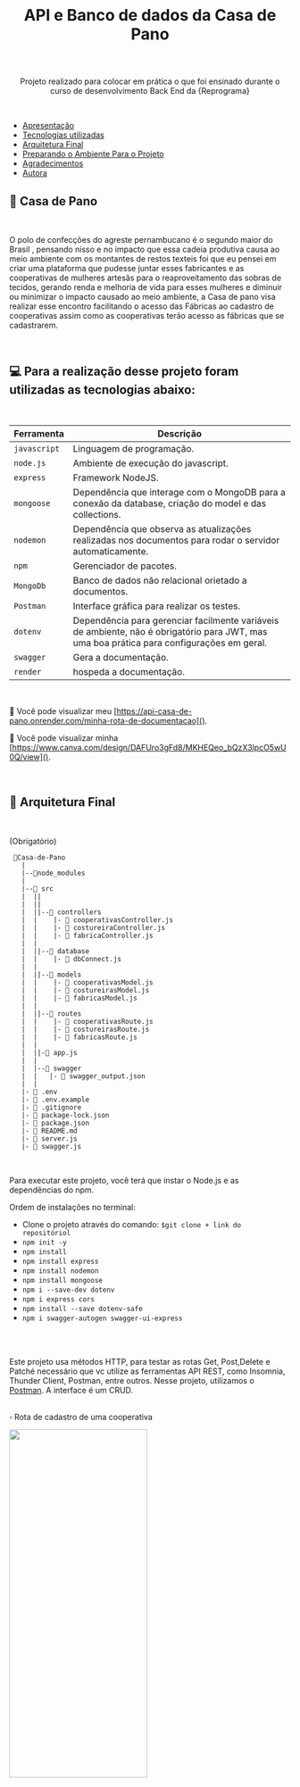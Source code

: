 <h1 align="center">
    <br>
    <p align="center"> API e Banco de dados da Casa de Pano <p>
</h1></br>

<p align="center"> Projeto realizado para colocar em prática o que foi ensinado durante o curso de desenvolvimento Back End da {Reprograma}</p>
</h1></br>


<!--ts-->
- [Apresentação](#-Apresentação)
- [Tecnologias utilizadas](#-Tecnologias-Que-Vamos-Usar)
- [Arquitetura Final](#-Arquitetura-Final)
- [Preparando o Ambiente Para o Projeto](#-Preparando-o-Ambiente-Para-o-Projeto)
- [Agradecimentos](#-Agradecimentos)
- [Autora](#-Autora)


<!--te-->

## :dress:  Casa de Pano
</br>

O polo de confecções do agreste pernambucano é o segundo maior do Brasil , pensando nisso e no impacto que essa cadeia produtiva causa ao meio ambiente com os montantes de restos texteis foi que eu pensei em criar uma plataforma que pudesse juntar esses fabricantes e as cooperativas de mulheres artesãs para o reaproveitamento das sobras de tecidos, gerando renda e melhoria de vida para esses mulheres e diminuir ou minimizar o impacto causado ao meio ambiente,  a Casa de pano visa realizar esse encontro facilitando o acesso das Fábricas ao cadastro de cooperativas assim como as cooperativas terão acesso as fábricas que se cadastrarem.



</br>

## 💻 Para a realização desse projeto foram utilizadas as tecnologias abaixo:

</br>

| Ferramenta | Descrição |
| --- | --- |
| `javascript` | Linguagem de programação. |
| `node.js`    | Ambiente de execução do javascript.|
| `express`    | Framework NodeJS. |
| `mongoose`   | Dependência que interage com o MongoDB para a conexão da database, criação do model e das collections.|
| `nodemon`    | Dependência que observa as atualizações realizadas nos documentos para rodar o servidor automaticamente.|
| `npm`        | Gerenciador de pacotes.|
| `MongoDb`    | Banco de dados não relacional orietado a documentos.|
| `Postman` | Interface gráfica para realizar os testes.|
| `dotenv`| Dependência  para gerenciar facilmente variáveis de ambiente, não é obrigatório para JWT, mas uma boa prática para configurações em geral.|
| `swagger`| Gera a documentação.|
| `render`| hospeda a documentação.|

</br>

📄 Você pode visualizar meu [https://api-casa-de-pano.onrender.com/minha-rota-de-documentacao]().
</br>


📄 Você pode visualizar minha [https://www.canva.com/design/DAFUro3gFd8/MKHEQeo_bQzX3lpcO5wU0Q/view]().

</br>


##  📁 Arquitetura Final

</br>

(Obrigatório)
```
 📁Casa-de-Pano
   |
   |--📁node_modules
   |
   |--📁 src
   |  ||
   |  ||
   |  ||--📁 controllers
   |  |    |- 📄 cooperativasController.js
   |  |    |- 📄 costureiraController.js
   |  |    |- 📄 fabricaController.js
   |  |
   |  ||--📁 database
   |  |    |- 📄 dbConnect.js
   |  |
   |  ||--📁 models
   |  |    |- 📄 cooperativasModel.js
   |  |    |- 📄 costureirasModel.js
   |  |    |- 📄 fabricasModel.js
   |  |
   |  ||--📁 routes
   |  |    |- 📄 cooperativasRoute.js
   |  |    |- 📄 costureirasRoute.js
   |  |    |- 📄 fabricasRoute.js
   |  |
   |  ||-📄 app.js
   |  |
   |  |--📁 swagger
   |  |   |- 📄 swagger_output.json
   |  |
   |- 📄 .env
   |- 📄 .env.example
   |- 📄 .gitignore
   |- 📄 package-lock.json
   |- 📄 package.json
   |- 📄 README.md
   |- 📄 server.js
   |- 📄 swagger.js

```
</br>

Para executar este projeto, você terá que  instar o Node.js e as dependências do npm.

Ordem de instalações no terminal:

- Clone o projeto através do comando:
`$git clone + link do repositóriol`
- `npm init -y`
- `npm install `
- `npm install express `
- `npm install nodemon `
- `npm install mongoose `
- `npm i --save-dev dotenv`
- `npm i express cors` 
- `npm install --save dotenv-safe`
- `npm i swagger-autogen swagger-ui-express`


</br>
<br>

Este projeto usa métodos HTTP, para testar as rotas Get, Post,Delete e Patché necessário que vc utilize as ferramentas API REST, como Insomnia, Thunder Client, Postman, entre outros. Nesse projeto, utilizamos o [Postman](https://www.postman.com/downloads/). A interface é um CRUD.
<br>
<br>

▫️ Rota de cadastro de uma cooperativa
<br>

<img src= "https://i.ibb.co/ym2j5T3/rota-post.png" width="70%" height="40%"/>
</p>

<br>

▫️ Rota que retorna todas as cooperativas cadastradas
<br>

<img src= "https://i.ibb.co/9T4vK1q/get-all.png" width="70%" height="40%"/>
</p>

<br>

▫️ Rota que retorna cooperativa por ID
<br>

<img src= "https://i.ibb.co/gm4m4gx/get-id.png" width="70%" height="40%"/>
</p>

<br>

▫️ Rota que altera algum dado da cooperativa
<br>

<img src= "https://i.ibb.co/RzHC1hj/rota-patch.png" width="70%" height="40%"/>
</p>

▫️ Rota que deleta a cooperativa
<br>

<img src= "https://i.ibb.co/X41XbwT/rota-delete.png" width="70%" height="40%"/>
</p>

<br>

## :heart: Agradecimentos
</br>
Estes últimos quatro meses foram muito importantes para mim, durante todo o curso passei por momentos de dificuldades entretanto nunca me senti sozinha ou desamparada, mesmo de longe fui acolhida, respeitada, valorizada, vista como alguém que nem eu reconhecia mais. Este projeto é a concretização de um sonho que nasceu das minha necessidade de mudar, de crescer, eu tenho muito a agradecer a todas as mulheres maravilhosas da turma ON19 que estiveram comigo, principalmente a Roberta,Sky,Shirlene, Cibelle, Beatriz, Elvira e Lilia, vocês seguraram a minha mão e disseram, a gente vai chegar juntas. Quero agradecer muito a todas as professoras, que me deram força, acreditaram no meu potencial , mesmo naqueles momentos em que tudo estava completamente nebulozo,e em especial a Suzik e Gaia. Meu carinho especial por este projeto que incentiva mulheres a acreditarem que a tecnologia também nos pertence. Amo todas vocês! 
</br>

## :dog: Autora
<p align="center">
<a href="https://ibb.co/5BB4B1W"><img src="https://i.ibb.co/5BB4B1W/Whats-App-Image-2022-12-14-at-10-02-41.jpg" alt="Whats-App-Image-2022-12-14-at-10-02-41" border="0"></a>
<p align="center"></p>

## Contato

[LinkedIn](https://www.linkedin.com/in/luciana-de-s%C3%A1-1ab75751/)

<p align="center">
<img src="https://user-images.githubusercontent.com/84551213/171416454-ab93ab7f-e5a0-4276-81ec-4f5cb79dff31.png" alt="logo da reprograma" border="0" width = "200" /> <p align="center"></p>
